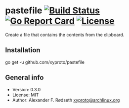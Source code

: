 # pastefile [![Build Status](https://travis-ci.com/xyproto/pastefile.svg?branch=master)](https://travis-ci.com/xyproto/pastefile) [![Go Report Card](https://goreportcard.com/badge/github.com/xyproto/pastefile)](https://goreportcard.com/report/github.com/xyproto/pastefile) [![License](https://img.shields.io/badge/License-MIT-brightgreen)](https://raw.githubusercontent.com/xyproto/pastefile/master/LICENSE)

Create a file that contains the contents from the clipboard.

## Installation

go get -u github.com/xyproto/pastefile

## General info

* Version: 0.3.0
* License: MIT
* Author: Alexander F. Rødseth <xyproto@archlinux.org>
